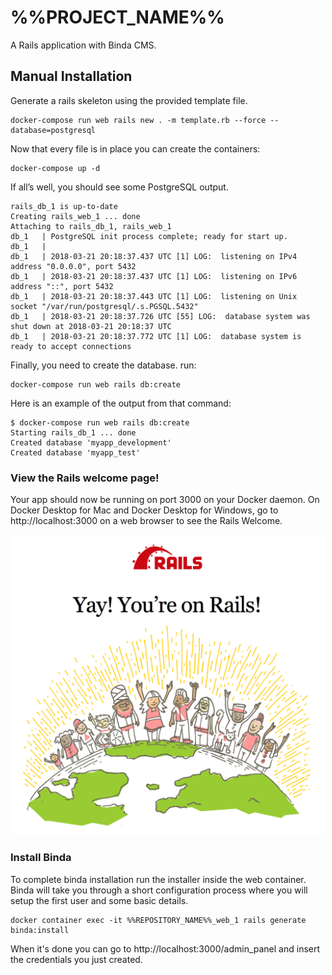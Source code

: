 # %%PROJECT_NAME%%

A Rails application with Binda CMS.

## Manual Installation

Generate a rails skeleton using the provided template file.

```
docker-compose run web rails new . -m template.rb --force --database=postgresql
```

Now that every file is in place you can create the containers:

```
docker-compose up -d

```

If all’s well, you should see some PostgreSQL output.
```
rails_db_1 is up-to-date
Creating rails_web_1 ... done
Attaching to rails_db_1, rails_web_1
db_1   | PostgreSQL init process complete; ready for start up.
db_1   |
db_1   | 2018-03-21 20:18:37.437 UTC [1] LOG:  listening on IPv4 address "0.0.0.0", port 5432
db_1   | 2018-03-21 20:18:37.437 UTC [1] LOG:  listening on IPv6 address "::", port 5432
db_1   | 2018-03-21 20:18:37.443 UTC [1] LOG:  listening on Unix socket "/var/run/postgresql/.s.PGSQL.5432"
db_1   | 2018-03-21 20:18:37.726 UTC [55] LOG:  database system was shut down at 2018-03-21 20:18:37 UTC
db_1   | 2018-03-21 20:18:37.772 UTC [1] LOG:  database system is ready to accept connections
```

Finally, you need to create the database. run:

```
docker-compose run web rails db:create
```

Here is an example of the output from that command:

```
$ docker-compose run web rails db:create
Starting rails_db_1 ... done
Created database 'myapp_development'
Created database 'myapp_test'
```

### View the Rails welcome page!
Your app should now be running on port 3000 on your Docker daemon.
On Docker Desktop for Mac and Docker Desktop for Windows, go to http://localhost:3000 on a web browser to see the Rails Welcome.  

<p align="center">
  <img alt="Yay! your're on Rails!" src="./doc/rails_welcome.png" width="500px">
</p>

### Install Binda

To complete binda installation run the installer inside the web container. Binda will take you through a short configuration process where you will setup the first user and some basic details.
```
docker container exec -it %%REPOSITORY_NAME%%_web_1 rails generate binda:install
```

When it's done you can go to http://localhost:3000/admin_panel and insert the credentials you just created.